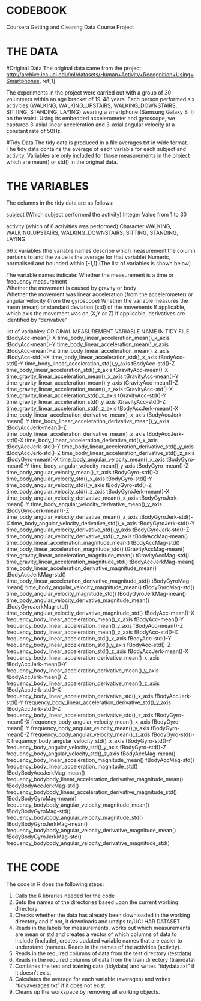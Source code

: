 CODEBOOK 
=========
Coursera Getting and Cleaning Data Course Project

THE DATA
==========

#Original Data
The original data came from the project:
http://archive.ics.uci.edu/ml/datasets/Human+Activity+Recognition+Using+Smartphones, ref[1]

The experiments in the project were carried out with a group of 30 volunteers within an age bracket of 19-48 years. Each person performed six activities (WALKING, WALKING_UPSTAIRS, WALKING_DOWNSTAIRS, SITTING, STANDING, LAYING) wearing a smartphone (Samsung Galaxy S II) on the waist. Using its embedded accelerometer and gyroscope, we captured 3-axial linear acceleration and 3-axial angular velocity at a constant rate of 50Hz. 

#Tidy Data
The tidy data is produced in a file averages.txt in wide format.
The tidy data contains the average of each variable for each subject and activity.
Variables are only included for those measurements in the project which are mean() or std() in the original data.

THE VARIABLES
==============
The columns in the tidy data are as follows:

subject		(Which subject performed the activity)
		Integer	Value from 1 to 30
	

activity	(which of 6 activities was performed)
		Character
		WALKING, WALKING_UPSTAIRS, WALKING_DOWNSTAIRS, SITTING, STANDING, LAYING

66 x variables	(the variable names describe which measurement the column pertains to and the value is the average for that variable)
		Numeric, normalised and bounded within [-1,1]
		(The list of variables is shown below)

The variable names indicate:
	Whether the measurement is a time or frequency measurement 				
	Whether the movement is caused by gravity or body	
	Whether the movement was linear acceleration (from the accelerometer) or angular velocity (from the gyroscope)
	Whether the variable measures the mean (mean) or standard deviation (std) of the movements
	If applicable, which axis the movement was on (X,Y or Z)
	If applicable, derivatives are identified by “derivative”	

list of variables:
ORIGINAL MEASUREMENT		VARIABLE NAME IN TIDY FILE		
tBodyAcc-mean()-X		time_body_linear_acceleration_mean()_x_axis
tBodyAcc-mean()-Y		time_body_linear_acceleration_mean()_y_axis
tBodyAcc-mean()-Z		time_body_linear_acceleration_mean()_z_axis
tBodyAcc-std()-X		time_body_linear_acceleration_std()_x_axis
tBodyAcc-std()-Y		time_body_linear_acceleration_std()_y_axis
tBodyAcc-std()-Z		time_body_linear_acceleration_std()_z_axis
tGravityAcc-mean()-X		time_gravity_linear_acceleration_mean()_x_axis
tGravityAcc-mean()-Y		time_gravity_linear_acceleration_mean()_y_axis
tGravityAcc-mean()-Z		time_gravity_linear_acceleration_mean()_z_axis
tGravityAcc-std()-X		time_gravity_linear_acceleration_std()_x_axis
tGravityAcc-std()-Y		time_gravity_linear_acceleration_std()_y_axis
tGravityAcc-std()-Z		time_gravity_linear_acceleration_std()_z_axis
tBodyAccJerk-mean()-X		time_body_linear_acceleration_derivative_mean()_x_axis
tBodyAccJerk-mean()-Y		time_body_linear_acceleration_derivative_mean()_y_axis
tBodyAccJerk-mean()-Z		time_body_linear_acceleration_derivative_mean()_z_axis
tBodyAccJerk-std()-X		time_body_linear_acceleration_derivative_std()_x_axis
tBodyAccJerk-std()-Y		time_body_linear_acceleration_derivative_std()_y_axis
tBodyAccJerk-std()-Z		time_body_linear_acceleration_derivative_std()_z_axis
tBodyGyro-mean()-X		time_body_angular_velocity_mean()_x_axis
tBodyGyro-mean()-Y		time_body_angular_velocity_mean()_y_axis
tBodyGyro-mean()-Z		time_body_angular_velocity_mean()_z_axis
tBodyGyro-std()-X		time_body_angular_velocity_std()_x_axis
tBodyGyro-std()-Y		time_body_angular_velocity_std()_y_axis
tBodyGyro-std()-Z		time_body_angular_velocity_std()_z_axis
tBodyGyroJerk-mean()-X		time_body_angular_velocity_derivative_mean()_x_axis
tBodyGyroJerk-mean()-Y		time_body_angular_velocity_derivative_mean()_y_axis
tBodyGyroJerk-mean()-Z		time_body_angular_velocity_derivative_mean()_z_axis
tBodyGyroJerk-std()-X		time_body_angular_velocity_derivative_std()_x_axis
tBodyGyroJerk-std()-Y		time_body_angular_velocity_derivative_std()_y_axis
tBodyGyroJerk-std()-Z		time_body_angular_velocity_derivative_std()_z_axis
tBodyAccMag-mean()		time_body_linear_acceleration_magnitude_mean()
tBodyAccMag-std()		time_body_linear_acceleration_magnitude_std()
tGravityAccMag-mean()		time_gravity_linear_acceleration_magnitude_mean()
tGravityAccMag-std()		time_gravity_linear_acceleration_magnitude_std()
tBodyAccJerkMag-mean()		time_body_linear_acceleration_derivative_magnitude_mean()
tBodyAccJerkMag-std()		time_body_linear_acceleration_derivative_magnitude_std()
tBodyGyroMag-mean()		time_body_angular_velocity_magnitude_mean()
tBodyGyroMag-std()		time_body_angular_velocity_magnitude_std()
tBodyGyroJerkMag-mean()		time_body_angular_velocity_derivative_magnitude_mean()
tBodyGyroJerkMag-std()		time_body_angular_velocity_derivative_magnitude_std()
fBodyAcc-mean()-X		frequency_body_linear_acceleration_mean()_x_axis
fBodyAcc-mean()-Y		frequency_body_linear_acceleration_mean()_y_axis
fBodyAcc-mean()-Z		frequency_body_linear_acceleration_mean()_z_axis
fBodyAcc-std()-X		frequency_body_linear_acceleration_std()_x_axis
fBodyAcc-std()-Y		frequency_body_linear_acceleration_std()_y_axis
fBodyAcc-std()-Z		frequency_body_linear_acceleration_std()_z_axis
fBodyAccJerk-mean()-X		frequency_body_linear_acceleration_derivative_mean()_x_axis
fBodyAccJerk-mean()-Y		frequency_body_linear_acceleration_derivative_mean()_y_axis
fBodyAccJerk-mean()-Z		frequency_body_linear_acceleration_derivative_mean()_z_axis
fBodyAccJerk-std()-X		frequency_body_linear_acceleration_derivative_std()_x_axis
fBodyAccJerk-std()-Y		frequency_body_linear_acceleration_derivative_std()_y_axis
fBodyAccJerk-std()-Z		frequency_body_linear_acceleration_derivative_std()_z_axis
fBodyGyro-mean()-X		frequency_body_angular_velocity_mean()_x_axis
fBodyGyro-mean()-Y		frequency_body_angular_velocity_mean()_y_axis
fBodyGyro-mean()-Z		frequency_body_angular_velocity_mean()_z_axis
fBodyGyro-std()-X		frequency_body_angular_velocity_std()_x_axis
fBodyGyro-std()-Y		frequency_body_angular_velocity_std()_y_axis
fBodyGyro-std()-Z		frequency_body_angular_velocity_std()_z_axis
fBodyAccMag-mean()		frequency_body_linear_acceleration_magnitude_mean()
fBodyAccMag-std()		frequency_body_linear_acceleration_magnitude_std()
fBodyBodyAccJerkMag-mean()	frequency_bodybody_linear_acceleration_derivative_magnitude_mean()
fBodyBodyAccJerkMag-std()	frequency_bodybody_linear_acceleration_derivative_magnitude_std()
fBodyBodyGyroMag-mean()		frequency_bodybody_angular_velocity_magnitude_mean()
fBodyBodyGyroMag-std()		frequency_bodybody_angular_velocity_magnitude_std()
fBodyBodyGyroJerkMag-mean()	frequency_bodybody_angular_velocity_derivative_magnitude_mean()
fBodyBodyGyroJerkMag-std()	frequency_bodybody_angular_velocity_derivative_magnitude_std()

THE CODE
=========================================================================================================

The code in R does the following steps:
1.	Calls the R libraries needed for the code
2.	Sets the names of the directories based upon the current working directory
3.	Checks whether the data has already been downloaded in the working directory and if not, it downloads and unzips to/UCI HAR DATASET
4.	Reads in the labels for measurements, works out which measurements are mean or std and creates a vector of which columns of data to include (include), creates updated variable names that are easier to understand (names).  Reads in the names of the activities (activity).
5.	Reads in the required columns of data from the test directory (testdata)
6.	Reads in the required columns of data from the train directory (traindata)
7.	Combines the test and training data (tidydata) and writes “tidydata.txt” if it doesn’t exist
8.	Calculates the average for each variable (averages) and writes “tidyaverages.txt” if it does not exist
9.	Cleans up the workspace by removing all working objects.

